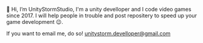 👋 Hi, I’m UnityStormStudio, I'm a unity develloper and I code video
games since 2017. I will help people in trouble and post repositery to
speed up your game development 😉. 

If you want to email me, do so! 
unitystorm.develloper@gmail.com

<!---
UnityStormStudio/UnityStormStudio is a ✨ special ✨ repository because its `README.md` (this file) appears on your GitHub profile.
You can click the Preview link to take a look at your changes.
--->

